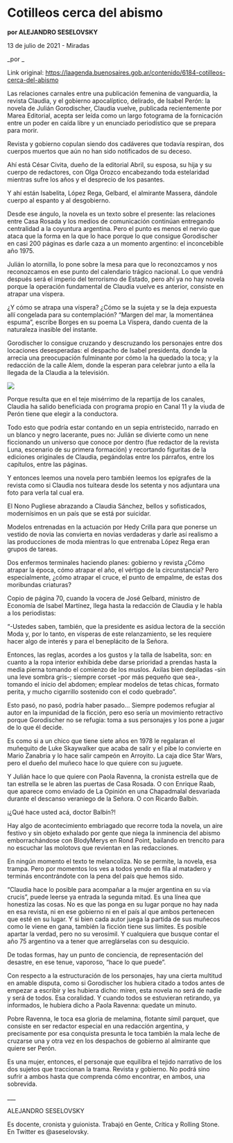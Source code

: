 # Cotilleos cerca del abismo

**por ALEJANDRO SESELOVSKY**

13 de julio de 2021 - Miradas

_por _

Link original: https://laagenda.buenosaires.gob.ar/contenido/6184-cotilleos-cerca-del-abismo



Las relaciones carnales entre una publicación femenina de vanguardia, la revista Claudia, y el gobierno apocalíptico, delirado, de Isabel Perón: la novela de Julián Gorodischer, Claudia vuelve, publicada recientemente por Marea Editorial, acepta ser leída como un largo fotograma de la fornicación entre un poder en caída libre y un enunciado periodístico que se prepara para morir.




Revista y gobierno copulan siendo dos cadáveres que todavía respiran, dos cuerpos muertos que aún no han sido notificados de su deceso.




Ahí está César Civita, dueño de la editorial Abril, su esposa, su hija y su cuerpo de redactores, con Olga Orozco encabezando toda estelaridad mientras sufre los años y el desprecio de los pasantes.




Y ahí están Isabelita, López Rega, Gelbard, el almirante Massera, dándole cuerpo al espanto y al desgobierno.




Desde ese ángulo, la novela es un texto sobre el presente: las relaciones entre Casa Rosada y los medios de comunicación continúan entregando centralidad a la coyuntura argentina. Pero el punto es menos el nervio que ataca que la forma en la que lo hace porque lo que consigue Gorodischer en casi 200 páginas es darle caza a un momento argentino: el inconcebible año 1975.




Julián lo atornilla, lo pone sobre la mesa para que lo reconozcamos y nos reconozcamos en ese punto del calendario trágico nacional. Lo que vendrá después será el imperio del terrorismo de Estado, pero ahí ya no hay novela porque la operación fundamental de Claudia vuelve es anterior, consiste en atrapar una víspera.




¿Y cómo se atrapa una víspera? ¿Cómo se la sujeta y se la deja expuesta allí congelada para su contemplación? “Margen del mar, la momentánea espuma”, escribe Borges en su poema La Víspera, dando cuenta de la naturaleza inasible del instante.




Gorodischer lo consigue cruzando y descruzando los personajes entre dos locaciones desesperadas: el despacho de Isabel presidenta, donde la arrecia una preocupación fulminante por cómo la ha quedado la toca; y la redacción de la calle Alem, donde la esperan para celebrar junto a ella la llegada de la Claudia a la televisión.




![](https://cdn.feater.me/files/images/56054/7119257a-847e-4b20-94cc-fd16ee5d19b3.jpg)




Porque resulta que en el teje misérrimo de la repartija de los canales, Claudia ha salido beneficiada con programa propio en Canal 11 y la viuda de Perón tiene que elegir a la conductora.




Todo esto que podría estar contando en un sepia entristecido, narrado en un blanco y negro lacerante, pues no: Julián se divierte como un nene ficcionando un universo que conoce por dentro (fue redactor de la revista Luna, escenario de su primera formación) y recortando figuritas de la ediciones originales de Claudia, pegándolas entre los párrafos, entre los capítulos, entre las páginas.




Y entonces leemos una novela pero también leemos los epígrafes de la revista como si Claudia nos tuiteara desde los setenta y nos adjuntara una foto para verla tal cual era.




El Nono Pugliese abrazando a Claudia Sánchez, bellos y sofisticados, modernísimos en un país que se está por suicidar.




Modelos entrenadas en la actuación por Hedy Crilla para que ponerse un vestido de novia las convierta en novias verdaderas y darle así realismo a las producciones de moda mientras lo que entrenaba López Rega eran grupos de tareas.




Dos enfermos terminales haciendo planes: gobierno y revista ¿Cómo atrapar la época, cómo atrapar el año, el vértigo de la circunstancia? Pero especialmente, ¿cómo atrapar el cruce, el punto de empalme, de estas dos moribundas criaturas?




Copio de página 70, cuando la vocera de José Gelbard, ministro de Economía de Isabel Martínez, llega hasta la redacción de Claudia y le habla a los periodistas:




“-Ustedes saben, también, que la presidente es asidua lectora de la sección Moda y, por lo tanto, en vísperas de este relanzamiento, se les requiere hacer algo de interés y para el beneplácito de la Señora.




Entonces, las reglas, acordes a los gustos y la talla de Isabelita, son: en cuanto a la ropa interior exhibida debe darse prioridad a prendas hasta la media pierna tomando el comienzo de los muslos. Axilas bien depiladas -sin una leve sombra gris-; siempre corset -por más pequeño que sea-, tomando el inicio del abdomen; emplear modelos de tetas chicas, formato perita, y mucho cigarrillo sostenido con el codo quebrado”.




Esto pasó, no pasó, podría haber pasado… Siempre podemos refugiar al autor en la impunidad de la ficción, pero eso sería un movimiento retractivo porque Gorodischer no se refugia: toma a sus personajes y los pone a jugar de lo que él decide.




Es como si a un chico que tiene siete años en 1978 le regalaran el muñequito de Luke Skaywalker que acaba de salir y el pibe lo convierte en Mario Zanabria y lo hace salir campeón en Arroyito. La caja dice Star Wars, pero el dueño del muñeco hace lo que quiere con su juguete.




Y Julián hace lo que quiere con Paola Ravenna, la cronista estrella que de tan estrella se le abren las puertas de Casa Rosada. O con Enrique Raab, que aparece como enviado de La Opinión en una Chapadmalal desvariada durante el descanso veraniego de la Señora. O con Ricardo Balbín.




¡¿Qué hace usted acá, doctor Balbín?!




Hay algo de acontecimiento embriagado que recorre toda la novela, un aire festivo y sin objeto exhalado por gente que niega la inminencia del abismo emborrachándose con BlodyMerys en Rond Point, bailando en trencito para no escuchar las molotovs que revientan en las redacciones.




En ningún momento el texto te melancoliza. No se permite, la novela, esa trampa. Pero por momentos los ves a todos yendo en fila al matadero y terminás encontrándote con la pena del país que hemos sido.




“Claudia hace lo posible para acompañar a la mujer argentina en su vía crucis”, puede leerse ya entrada la segunda mitad. Es una línea que honestiza las cosas. No es que las ponga en su lugar porque no hay nada en esa revista, ni en ese gobierno ni en el país al que ambos pertenecen que esté en su lugar. Y si bien cada autor juega la partida de sus muñecos como le viene en gana, también la ficción tiene sus límites. Es posible apartar la verdad, pero no su verosímil. Y cualquiera que busque contar el año 75 argentino va a tener que arreglárselas con su desquicio.




De todas formas, hay un punto de conciencia, de representación del desastre, en ese tenue, vaporoso, “hace lo que puede”.




Con respecto a la estructuración de los personajes, hay una cierta multitud en amable disputa, como si Gorodischer los hubiera citado a todos antes de empezar a escribir y les hubiera dicho: miren, esta novela no será de nadie y será de todos. Esa coralidad. Y cuando todos se estuvieran retirando, ya informados, le hubiera dicho a Paola Ravenna: quedate un minuto.




Pobre Ravenna, le toca esa gloria de melamina, flotante símil parquet, que consiste en ser redactor especial en una redacción argentina, y precisamente por esa conquista presunta le toca también la mala leche de cruzarse una y otra vez en los despachos de gobierno al almirante que quiere ser Perón.




Es una mujer, entonces, el personaje que equilibra el tejido narrativo de los dos sujetos que traccionan la trama. Revista y gobierno. No podrá sino sufrir a ambos hasta que comprenda cómo encontrar, en ambos, una sobrevida.




\_\_\_




ALEJANDRO SESELOVSKY




Es docente, cronista y guionista. Trabajó en Gente, Crítica y Rolling Stone. En Twitter es @aseselovsky.



